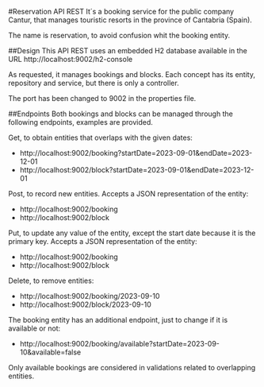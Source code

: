 #Reservation API REST
It´s a booking service for the public company Cantur, that manages touristic resorts in the province of Cantabria (Spain).
	
The name is reservation, to avoid confusion whit the booking entity.

##Design
This API REST uses an embedded H2 database available in the URL http://localhost:9002/h2-console

As requested, it manages bookings and blocks. Each concept has its entity, repository and service, but there is only a controller.

The port has been changed to 9002 in the properties file.

##Endpoints
Both bookings and blocks can be managed through the following endpoints, examples are provided.

Get, to obtain entities that overlaps with the given dates:
* http://localhost:9002/booking?startDate=2023-09-01&endDate=2023-12-01
* http://localhost:9002/block?startDate=2023-09-01&endDate=2023-12-01

Post, to record new entities. Accepts a JSON representation of the entity:
* http://localhost:9002/booking
* http://localhost:9002/block

Put, to update any value of the entity, except the start date because it is the primary key. Accepts a JSON representation of the entity:
* http://localhost:9002/booking
* http://localhost:9002/block

Delete, to remove entities:
* http://localhost:9002/booking/2023-09-10
* http://localhost:9002/block/2023-09-10

The booking entity has an additional endpoint, just to change if it is available or not:
* http://localhost:9002/booking/available?startDate=2023-09-10&available=false

Only available bookings are considered in validations related to overlapping entities.
